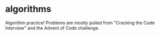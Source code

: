 # algorithms
Algorithm practice! Problems are mostly pulled from "Cracking the Code Interview" and the Advent of Code challenge.
